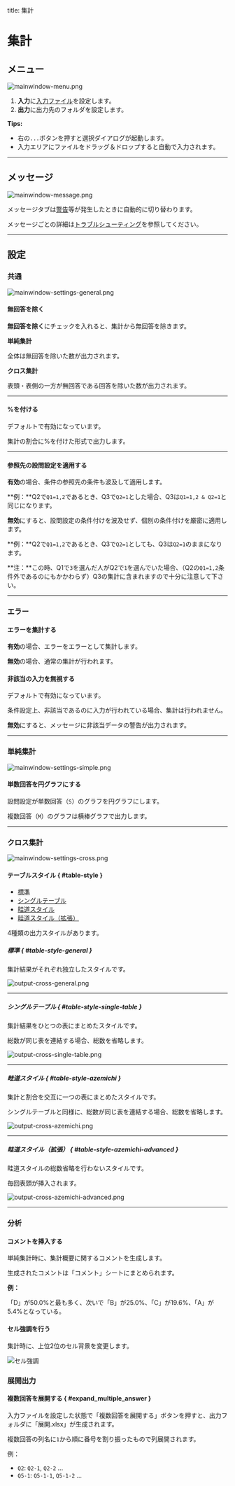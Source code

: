 title: 集計

# 集計

## メニュー

![mainwindow-menu.png](img/mainwindow-menu.png)

1. **入力**に[入力ファイル]を設定します。
2. **出力**に出力先のフォルダを設定します。

**Tips:**

* 右の`...`ボタンを押すと選択ダイアログが起動します。
* 入力エリアにファイルをドラッグ＆ドロップすると自動で入力されます。

--------------------------------------------------------------------------------

## メッセージ

![mainwindow-message.png](img/mainwindow-message.png)

メッセージタブは[警告]等が発生したときに自動的に切り替わります。

メッセージごとの詳細は[トラブルシューティング]を参照してください。

--------------------------------------------------------------------------------

## 設定

### 共通

![mainwindow-settings-general.png](img/mainwindow-settings-general.png)

#### 無回答を除く

**無回答を除く**にチェックを入れると、集計から無回答を除きます。

**単純集計**

全体は無回答を除いた数が出力されます。

**クロス集計**

表頭・表側の一方が無回答である回答を除いた数が出力されます。

--------------------------------------------------------------------------------

#### %を付ける

デフォルトで有効になっています。

集計の割合に%を付けた形式で出力します。

--------------------------------------------------------------------------------

#### 参照先の設問設定を適用する

**有効**の場合、条件の参照先の条件も波及して適用します。

**例：**Q2で`Q1=1,2`であるとき、Q3で`Q2=1`とした場合、Q3は`Q1=1,2 & Q2=1`と同じになります。

**無効**にすると、設問設定の条件付けを波及せず、個別の条件付けを厳密に適用します。

**例：**Q2で`Q1=1,2`であるとき、Q3で`Q2=1`としても、Q3は`Q2=1`のままになります。

**注：**この時、Q1で`3`を選んだ人がQ2で`1`を選んでいた場合、（Q2の`Q1=1,2`条件外であるのにもかかわらず）Q3の集計に含まれますので十分に注意して下さい。

--------------------------------------------------------------------------------

### エラー

#### エラーを集計する

**有効**の場合、エラーをエラーとして集計します。

**無効**の場合、通常の集計が行われます。

#### 非該当の入力を無視する

デフォルトで有効になっています。

条件設定上、非該当であるのに入力が行われている場合、集計は行われません。

**無効**にすると、メッセージに非該当データの警告が出力されます。

--------------------------------------------------------------------------------

### 単純集計

![mainwindow-settings-simple.png](img/mainwindow-settings-simple.png)

#### 単数回答を円グラフにする

設問設定が単数回答（`S`）のグラフを円グラフにします。

複数回答（`M`）のグラフは横棒グラフで出力します。

--------------------------------------------------------------------------------

### クロス集計

![mainwindow-settings-cross.png](img/mainwindow-settings-cross.png)

#### テーブルスタイル { #table-style }

* [標準]( #table-style-general )
* [シングルテーブル]( #table-style-single-table )
* [畦道スタイル]( #table-style-azemichi )
* [畦道スタイル（拡張）]( #table-style-azemichi-advanced )

4種類の出力スタイルがあります。

##### 標準 { #table-style-general }

集計結果がそれぞれ独立したスタイルです。

![output-cross-general.png](img/output-cross-general.png)

--------------------------------------------------------------------------------

##### シングルテーブル { #table-style-single-table }

集計結果をひとつの表にまとめたスタイルです。

総数が同じ表を連結する場合、総数を省略します。

![output-cross-single-table.png](img/output-cross-single-table.png)

--------------------------------------------------------------------------------

##### 畦道スタイル { #table-style-azemichi }

集計と割合を交互に一つの表にまとめたスタイルです。

シングルテーブルと同様に、総数が同じ表を連結する場合、総数を省略します。

![output-cross-azemichi.png](img/output-cross-azemichi.png)

--------------------------------------------------------------------------------

##### 畦道スタイル（拡張） { #table-style-azemichi-advanced }

畦道スタイルの総数省略を行わないスタイルです。

毎回表頭が挿入されます。

![output-cross-azemichi-advanced.png](img/output-cross-azemichi-advanced.png)

--------------------------------------------------------------------------------

### 分析

#### コメントを挿入する

単純集計時に、集計概要に関するコメントを生成します。

生成されたコメントは「コメント」シートにまとめられます。

**例：**

「D」が50.0%と最も多く、次いで「B」が25.0%、「C」が19.6%、「A」が5.4%となっている。

#### セル強調を行う

集計時に、上位2位のセル背景を変更します。

![セル強調](img/cell_emphasis.png)

### 展開出力

#### 複数回答を展開する { #expand_multiple_answer }

入力ファイルを設定した状態で「複数回答を展開する」ボタンを押すと、出力フォルダに「展開.xlsx」が生成されます。

複数回答の列名に`1`から順に番号を割り振ったもので列展開されます。

例：

* `Q2`: `Q2-1`, `Q2-2` ...
* `Q5-1`: `Q5-1-1`, `Q5-1-2` ...


[入力ファイル]: input.html
[警告]: troubleshooting.html#warning
[トラブルシューティング]: troubleshooting.html
